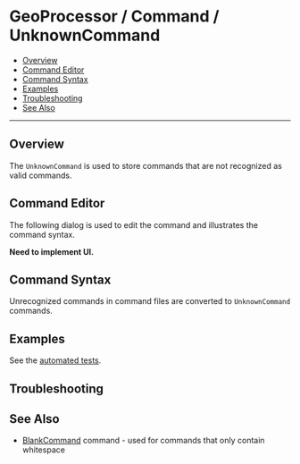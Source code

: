 # GeoProcessor / Command / UnknownCommand #

* [Overview](#overview)
* [Command Editor](#command-editor)
* [Command Syntax](#command-syntax)
* [Examples](#examples)
* [Troubleshooting](#troubleshooting)
* [See Also](#see-also)

-------------------------

## Overview ##

The `UnknownCommand` is used to store commands that are not recognized as valid commands.

## Command Editor ##

The following dialog is used to edit the command and illustrates the command syntax.

**Need to implement UI.**

## Command Syntax ##

Unrecognized commands in command files are converted to `UnknownCommand` commands.

## Examples ##

See the [automated tests](https://github.com/OpenWaterFoundation/owf-app-geoprocessor-python-test/tree/master/test/commands/UnknownCommand).

## Troubleshooting ##

## See Also ##

* [BlankCommand](../BlankCommand/BlankCommand) command - used for commands that only contain whitespace
